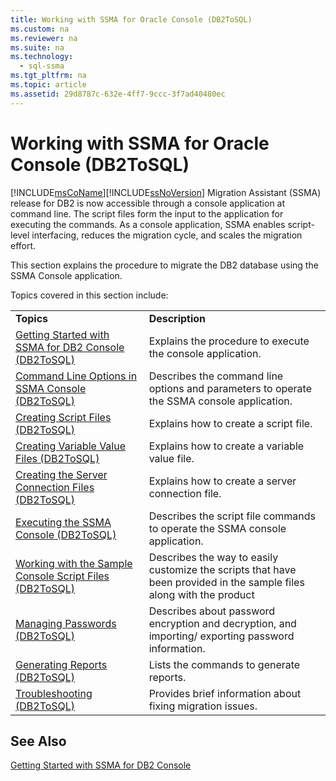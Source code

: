 ```yaml
---
title: Working with SSMA for Oracle Console (DB2ToSQL)
ms.custom: na
ms.reviewer: na
ms.suite: na
ms.technology: 
  - sql-ssma
ms.tgt_pltfrm: na
ms.topic: article
ms.assetid: 29d8787c-632e-4ff7-9ccc-3f7ad40480ec
---
```

# Working with SSMA for Oracle Console (DB2ToSQL)
[!INCLUDE[msCoName](../content/includes/msCoName_md.md)][!INCLUDE[ssNoVersion](../content/includes/ssNoVersion_md.md)] Migration Assistant (SSMA) release for DB2 is now accessible through a console application at command line. The script files form the input to the application for executing the commands. As a console application, SSMA enables script\-level interfacing, reduces the migration cycle, and scales the migration effort.  
  
This section explains the procedure to migrate the DB2 database using the SSMA Console application.  
  
Topics covered in this section include:  
  
|||  
|-|-|  
|**Topics**|**Description**|  
|[Getting Started with SSMA  for DB2 Console &#40;DB2ToSQL&#41;](../content/Getting-Started-with-SSMA--for-DB2-Console--DB2ToSQL-.md)|Explains the procedure to execute the console application.|  
|[Command Line Options in SSMA Console &#40;DB2ToSQL&#41;](../content/Command-Line-Options-in-SSMA-Console--DB2ToSQL-.md)|Describes the command line options and parameters to operate the SSMA console application.|  
|[Creating Script Files &#40;DB2ToSQL&#41;](../content/Creating-Script-Files--DB2ToSQL-.md)|Explains how to create a script file.|  
|[Creating Variable Value Files &#40;DB2ToSQL&#41;](../content/Creating-Variable-Value-Files--DB2ToSQL-.md)|Explains how to create a variable value file.|  
|[Creating the Server Connection Files &#40;DB2ToSQL&#41;](../content/Creating-the-Server-Connection-Files--DB2ToSQL-.md)|Explains how to create a server connection file.|  
|[Executing the SSMA Console &#40;DB2ToSQL&#41;](../content/Executing-the-SSMA-Console--DB2ToSQL-.md)|Describes the script file commands to operate the SSMA console application.|  
|[Working with the Sample Console Script Files &#40;DB2ToSQL&#41;](../content/Working-with-the-Sample-Console-Script-Files--DB2ToSQL-.md)|Describes the way to easily customize the scripts that have been provided in the sample files along with the product|  
|[Managing Passwords &#40;DB2ToSQL&#41;](../content/Managing-Passwords--DB2ToSQL-.md)|Describes about password encryption and decryption, and importing\/ exporting password information.|  
|[Generating Reports &#40;DB2ToSQL&#41;](../content/Generating-Reports--DB2ToSQL-.md)|Lists the commands to generate reports.|  
|[Troubleshooting &#40;DB2ToSQL&#41;](../content/Troubleshooting--DB2ToSQL-.md)|Provides brief information about fixing migration issues.|  
  
## See Also  
[Getting Started with SSMA for DB2 Console](assetId:///f245c017-023e-4880-8721-8908d339525e)  
  
